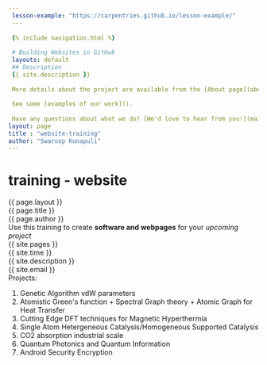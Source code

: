 ```yaml
---
 lesson-example: "https://carpentries.github.io/lesson-example/"
 ---
             
 {% include navigation.html %}
             
 # Building Websites in GitHub
 layouts: default             
 ## Description
 {{ site.description }}
             
 More details about the project are available from the [About page](about).
             
 See some [examples of our work]().
             
 Have any questions about what we do? [We'd love to hear from you!](mailto:{{ site.email }})---
layout: page
title : "website-training"
author: "Swaroop Kunapuli"
---
```

# training - website
{{ page.layout }}  
{{ page.title }}  
{{ page.author }}  
Use this training to create **software and webpages** for your *upcoming project*  
{{ site.pages }}  
{{ site.time }}  
{{ site.description }}  
{{ site.email }}  
Projects:  
1. Genetic Algorithm vdW parameters
2. Atomistic Green's function + Spectral Graph theory + Atomic Graph for Heat Transfer  
3. Cutting Edge DFT techniques for Magnetic Hyperthermia  
4. Single Atom Hetergeneous Catalysis/Homogeneous Supported Catalysis
5. CO2 absorption industrial scale
6. Quantum Photonics and Quantum Information  
7. Android Security Encryption

